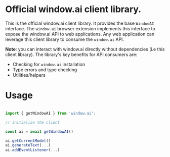 # Official window.ai client library.

This is the official window.ai client library. It provides the base `WindowAI` interface. The `window.ai` browser extension implements this interface to expose the window.ai API to web applications. Any web application can leverage this client library to consume the `window.ai` API.

**Note**: you can interact with window.ai directly without dependencies (i.e this client library). The library's key benefits for API consumers are:

- Checking for `window.ai` installation
- Type errors and type checking
- Utilities/helpers

# Usage

```ts

import { getWindowAI } from 'window.ai';

// initialize the client

const ai = await getWindowAI()

ai.getCurrentModel()
ai.generateText(...)
ai.addEventListener(...)
```
